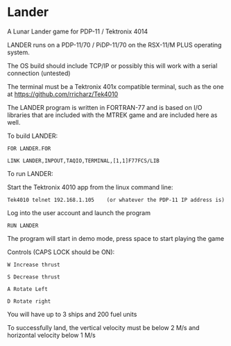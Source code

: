 # Lander
 A Lunar Lander game for PDP-11 / Tektronix 4014

LANDER runs on a PDP-11/70 / PiDP-11/70 on the RSX-11/M PLUS operating system.

The OS build should include TCP/IP or possibly this will work with a serial connection (untested)

The terminal must be a Tektronix 401x compatible terminal, such as the one at https://github.com/rricharz/Tek4010

The LANDER program is written in FORTRAN-77 and is based on I/O libraries that are included with the MTREK game and are included here as well.

To build LANDER:

    FOR LANDER.FOR

    LINK LANDER,INPOUT,TAQIO,TERMINAL,[1,1]F77FCS/LIB

To run LANDER:

Start the Tektronix 4010 app from the linux command line:

    Tek4010 telnet 192.168.1.105	(or whatever the PDP-11 IP address is)

Log into the user account and launch the program

    RUN LANDER

The program will start in demo mode, press space to start playing the game

Controls (CAPS LOCK should be ON):

	W Increase thrust

	S Decrease thrust

	A Rotate Left

	D Rotate right


You will have up to 3 ships and 200 fuel units

To successfully land, the vertical velocity must be below 2 M/s and horizontal velocity below 1 M/s
